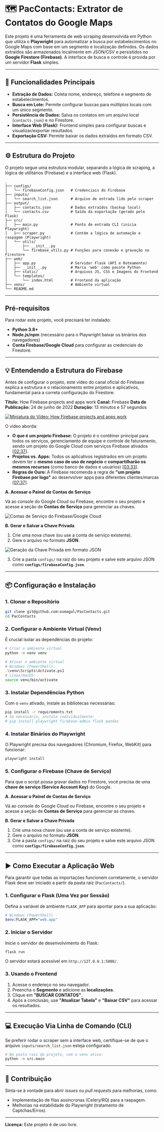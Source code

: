 # 🗺️ PacContacts: Extrator de Contatos do Google Maps

Este projeto é uma ferramenta de web scraping desenvolvida em Python que utiliza o **Playwright** para automatizar a busca por estabelecimentos no Google Maps com base em um segmento e localização definidos. Os dados extraídos são armazenados localmente em JSON/CSV e persistidos no **Google Firestore (Firebase)**. A interface de busca e controle é provida por um servidor **Flask** simples.

-----

## 🚀 Funcionalidades Principais

  * **Extração de Dados:** Coleta nome, endereço, telefone e segmento de estabelecimentos.
  * **Busca em Lote:** Permite configurar buscas para múltiplos locais com um único segmento.
  * **Persistência de Dados:** Salva os contatos em um arquivo local (`contacts.json`) e no Firestore.
  * **Interface Web (Flask):** Frontend simples para configurar buscas e visualizar/exportar resultados.
  * **Exportação CSV:** Permite baixar os dados extraídos em formato CSV.

-----

## ⚙️ Estrutura do Projeto

O projeto segue uma estrutura modular, separando a lógica de scraping, a lógica de utilitários (Firebase) e a interface web (Flask).

```
.
├── configs/
│   └── firebaseConfig.json   # Credenciais do Firebase
├── inputs/
│   └── search_list.json      # Arquivo de entrada lido pelo scraper
├── output/
│   ├── contacts.json         # Dados extraídos (backup local)
│   └── contacts.csv          # Saída da exportação (gerado pelo Flask)
├── src/
│   ├── main.py               # Ponto de entrada CLI (inicia Playwright)
│   ├── scraper.py            # Contém a lógica de automação e raspagem (Playwright)
│   └── utils/
│       ├── __init__.py
│       └── firebase_utils.py # Funções para conexão e gravação no Firestore
├── web/
│   ├── app.py                # Servidor Flask (API e Roteamento)
│   ├── __init__.py           # Marca 'web' como pacote Python
│   ├── static/               # Arquivos JS, CSS e Imagens do Frontend
│   └── templates/
│       └── index.html        # Frontend da aplicação
├── venv/                     # Ambiente virtual
└── README.md
```

-----

## Pré-requisitos

Para rodar este projeto, você precisará ter instalado:

  * **Python 3.8+**
  * **Node.js/npm** (necessário para o Playwright baixar os binários dos navegadores)
  * **Conta Firebase/Google Cloud** para configurar as credenciais do Firestore.

-----

## 💡 Entendendo a Estrutura do Firebase

Antes de configurar o projeto, este vídeo do canal oficial do Firebase explica a estrutura e o relacionamento entre projetos e aplicativos, fundamental para a correta configuração do Firestore:

**Título:** How Firebase projects and apps work
**Canal:** Firebase
**Data de Publicação:** 24 de junho de 2022
**Duração:** 13 minutos e 57 segundos

[![Miniatura do Vídeo: How Firebase projects and apps work](https://img.youtube.com/vi/27BUpiAXt9M/0.jpg)](https://www.youtube.com/watch?v=27BUpiAXt9M "Assista ao vídeo no YouTube")


O vídeo aborda:

  * **O que é um projeto Firebase:** O projeto é o contêiner principal para todos os serviços, gerenciamento de equipe e controle de faturamento, sendo um projeto do Google Cloud com serviços Firebase ativados [[02:37](http://www.youtube.com/watch?v=27BUpiAXt9M&t=157)].
  * **Projetos vs. Apps:** Todos os aplicativos registrados em um projeto devem ter o **mesmo caso de uso de negócio** e **compartilharão os mesmos recursos** (como banco de dados e usuários) [[03:33](http://www.youtube.com/watch=27BUpiAXt9M&t=213)].
  * **Regras de Ouro:** A Firebase recomenda a regra de **"um projeto Firebase por logo"** ao desenvolver apps para diferentes clientes/marcas [[07:37](http://www.youtube.com/watch=27BUpiAXt9M&t=457)].


**A. Acessar o Painel de Contas de Serviço**

Vá ao console do Google Cloud ou Firebase, encontre o seu projeto e acesse a seção de **Contas de Serviço** para gerenciar as chaves.

![Contas de Serviço do Firebase/Google Cloud](configs/img/contas-de-servico.png)

**B. Gerar e Salvar a Chave Privada**

1.  Crie uma nova chave (ou use a conta de serviço existente).
2.  Gere o arquivo no formato **JSON**.

![Geração da Chave Privada em formato JSON](configs/img/gerar-chave-privada.png)

3.  Crie a pasta `configs/` na raiz do seu projeto e salve este arquivo JSON como **`configs/firebaseConfig.json`**.

-----

## 📦 Configuração e Instalação

### 1\. Clonar o Repositório

```bash
git clone git@github.com:osmagal/PacContacts.git
cd PacContacts
```

### 2\. Configurar o Ambiente Virtual (Venv)

É crucial isolar as dependências do projeto:

```bash
# Criar o ambiente virtual
python -m venv venv

# Ativar o ambiente virtual
# Windows (PowerShell):
.\venv\Scripts\Activate.ps1
# Linux/macOS:
source venv/bin/activate
```

### 3\. Instalar Dependências Python

Com o `venv` ativado, instale as bibliotecas necessárias:

```bash
pip install -r requirements.txt
# Se necessário, instale individualmente:
# pip install playwright firebase-admin flask pandas
```

### 4\. Instalar Binários do Playwright

O Playwright precisa dos navegadores (Chromium, Firefox, WebKit) para funcionar:

```bash
playwright install
```

### 5\. Configurar o Firebase (Chave de Serviço)

Para que o script possa gravar dados no Firestore, você precisa de uma **chave de serviço (Service Account Key)** do Google.

**A. Acessar o Painel de Contas de Serviço**

Vá ao console do Google Cloud ou Firebase, encontre o seu projeto e acesse a seção de **Contas de Serviço** para gerenciar as chaves.

**B. Gerar e Salvar a Chave Privada**

1.  Crie uma nova chave (ou use a conta de serviço existente).
2.  Gere o arquivo no formato **JSON**.
3.  Crie a pasta `configs/` na raiz do seu projeto e salve este arquivo JSON como **`configs/firebaseConfig.json`**.

-----

## ▶️ Como Executar a Aplicação Web

Para garantir que todas as importações funcionem corretamente, o servidor Flask deve ser iniciado a partir da pasta raiz (`PacContacts/`).

### 1\. Configurar o Flask (Uma Vez por Sessão)

Defina a variável de ambiente `FLASK_APP` para apontar para a sua aplicação:

```bash
# Windows (PowerShell)
$env:FLASK_APP="web.app"
```

### 2\. Iniciar o Servidor

Inicie o servidor de desenvolvimento do Flask:

```bash
flask run
```

O servidor estará acessível em `http://127.0.0.1:5000/`.

### 3\. Usando o Frontend

1.  Acesse o endereço no seu navegador.
2.  Preencha o **Segmento** e adicione as **localizações**.
3.  Clique em **"BUSCAR CONTATOS"**.
4.  Após a conclusão, use **"Atualizar Tabela"** e **"Baixar CSV"** para acessar os resultados.

-----

## 💻 Execução Via Linha de Comando (CLI)

Se preferir rodar o scraper sem a interface web, certifique-se de que o arquivo `inputs/search_list.json` esteja configurado.

```bash
# Na pasta raiz do projeto, com o venv ativo:
python -m src.main
```

-----

## 🤝 Contribuição

Sinta-se à vontade para abrir *issues* ou *pull requests* para melhorias, como:

  * Implementação de filas assíncronas (Celery/RQ) para a raspagem.
  * Melhorias na estabilidade do Playwright (tratamento de Captchas/Erros).

-----

**Licença:** Este projeto é de uso livre.
